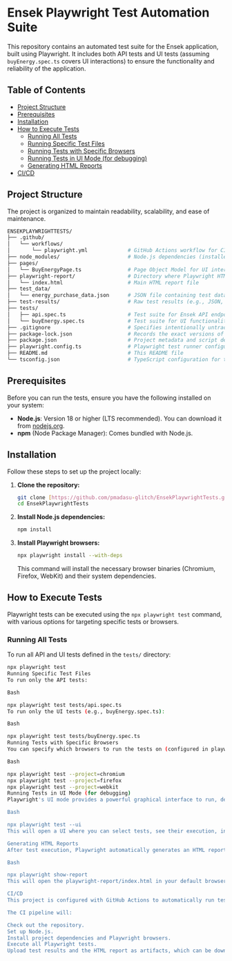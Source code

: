 # Ensek Playwright Test Automation Suite

This repository contains an automated test suite for the Ensek application, built using Playwright. It includes both API tests and UI tests (assuming `buyEnergy.spec.ts` covers UI interactions) to ensure the functionality and reliability of the application.

## Table of Contents

-   [Project Structure](#project-structure)
-   [Prerequisites](#prerequisites)
-   [Installation](#installation)
-   [How to Execute Tests](#how-to-execute-tests)
    -   [Running All Tests](#running-all-tests)
    -   [Running Specific Test Files](#running-specific-test-files)
    -   [Running Tests with Specific Browsers](#running-tests-with-specific-browsers)
    -   [Running Tests in UI Mode (for debugging)](#running-tests-in-ui-mode-for-debugging)
    -   [Generating HTML Reports](#generating-html-reports)
-   [CI/CD](#cicd)

## Project Structure

The project is organized to maintain readability, scalability, and ease of maintenance.
```bash
ENSEKPLAYWRIGHTTESTS/
├── .github/
│   └── workflows/
│       └── playwright.yml             # GitHub Actions workflow for CI/CD
├── node_modules/                      # Node.js dependencies (installed via npm)
├── pages/
│   └── BuyEnergyPage.ts               # Page Object Model for UI interactions (e.g., buying energy)
├── playwright-report/                 # Directory where Playwright HTML reports are generated
│   └── index.html                     # Main HTML report file
├── test_data/
│   └── energy_purchase_data.json      # JSON file containing test data for energy purchases
├── test-results/                      # Raw test results (e.g., JSON, traces, screenshots)
├── tests/
│   ├── api.spec.ts                    # Test suite for Ensek API endpoints
│   └── buyEnergy.spec.ts              # Test suite for UI functionality (e.g., buying energy via UI)
├── .gitignore                         # Specifies intentionally untracked files to ignore by Git
├── package-lock.json                  # Records the exact versions of dependencies
├── package.json                       # Project metadata and script definitions
├── playwright.config.ts               # Playwright test runner configuration file
├── README.md                          # This README file
└── tsconfig.json                      # TypeScript configuration for the project
```

## Prerequisites

Before you can run the tests, ensure you have the following installed on your system:

* **Node.js**: Version 18 or higher (LTS recommended). You can download it from [nodejs.org](https://nodejs.org/).
* **npm** (Node Package Manager): Comes bundled with Node.js.

## Installation

Follow these steps to set up the project locally:

1.  **Clone the repository:**
    ```bash
    git clone [https://github.com/pmadasu-glitch/EnsekPlaywrightTests.git](https://github.com/pmadasu-glitch/EnsekPlaywrightTests.git)
    cd EnsekPlaywrightTests
    ```
 
2.  **Install Node.js dependencies:**
    ```bash
    npm install
    ```

3.  **Install Playwright browsers:**
    ```bash
    npx playwright install --with-deps
    ```
    This command will install the necessary browser binaries (Chromium, Firefox, WebKit) and their system dependencies.

## How to Execute Tests

Playwright tests can be executed using the `npx playwright test` command, with various options for targeting specific tests or browsers.

### Running All Tests

To run all API and UI tests defined in the `tests/` directory:

```bash
npx playwright test
Running Specific Test Files
To run only the API tests:

Bash

npx playwright test tests/api.spec.ts
To run only the UI tests (e.g., buyEnergy.spec.ts):

Bash

npx playwright test tests/buyEnergy.spec.ts
Running Tests with Specific Browsers
You can specify which browsers to run the tests on (configured in playwright.config.ts). By default, Playwright usually runs on all configured browsers. To run on a specific one:

Bash

npx playwright test --project=chromium
npx playwright test --project=firefox
npx playwright test --project=webkit
Running Tests in UI Mode (for debugging)
Playwright's UI mode provides a powerful graphical interface to run, debug, and inspect tests.

Bash

npx playwright test --ui
This will open a UI where you can select tests, see their execution, inspect locators, and view traces.

Generating HTML Reports
After test execution, Playwright automatically generates an HTML report (unless configured otherwise). To view it:

Bash

npx playwright show-report
This will open the playwright-report/index.html in your default browser.

CI/CD
This project is configured with GitHub Actions to automatically run tests on every push and pull request to the main branch. The workflow is defined in .github/workflows/playwright.yml.

The CI pipeline will:

Check out the repository.
Set up Node.js.
Install project dependencies and Playwright browsers.
Execute all Playwright tests.
Upload test results and the HTML report as artifacts, which can be downloaded from the GitHub Actions run summary.